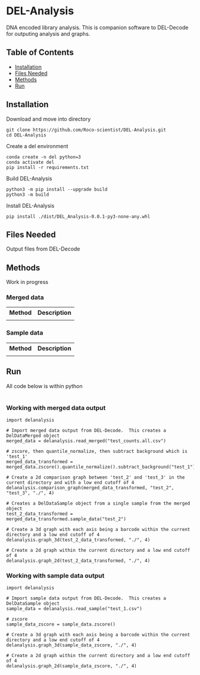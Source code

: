 # DEL-Analysis
DNA encoded library analysis.  This is companion software to DEL-Decode for outputing analysis and graphs.

## Table of Contents
<ul>
<li><a href=#installation>Installation</a></li>
<li><a href=#files-needed>Files Needed</a></li>
<li><a href=#methods>Methods</a></li>
<li><a href=#run>Run</a></li>
</ul>

## Installation

Download and move into directory

```
git clone https://github.com/Roco-scientist/DEL-Analysis.git
cd DEL-Analysis
```

Create a del environment

```
conda create -n del python=3
conda activate del
pip install -r requirements.txt
```

Build DEL-Analysis

```
python3 -m pip install --upgrade build
python3 -m build
```

Install DEL-Analysis

```
pip install ./dist/DEL_Analysis-0.0.1-py3-none-any.whl
```

## Files Needed
Output files from DEL-Decode

## Methods
Work in progress

### Merged data

<table>
<tr>
<th>Method</th>
<th>Description</th>
</tr>
<tr>
<td></td>
<td></td>
</tr>
</table>

### Sample data

<table>
<tr>
<th>Method</th>
<th>Description</th>
</tr>
<tr>
<td></td>
<td></td>
</tr>
</table>

## Run
All code below is within python<br><br>

### Working with merged data output

```
import delanalysis

# Import merged data output from DEL-Decode.  This creates a DelDataMerged object
merged_data = delanalysis.read_merged("test_counts.all.csv")

# zscore, then quantile_normalize, then subtract background which is 'test_1'
merged_data_transformed = merged_data.zscore().quantile_normalize().subtract_background("test_1")

# Create a 2d comparison graph between 'test_2' and 'test_3' in the current directory and with a low end cutoff of 4
delanalysis.comparison_graph(merged_data_transformed, "test_2", "test_3", "./", 4)

# Creates a DelDataSample object from a single sample from the merged object
test_2_data_transformed = merged_data_transformed.sample_data("test_2")

# Create a 3d graph with each axis being a barcode within the current directory and a low end cutoff of 4
delanalysis.graph_3d(test_2_data_transformed, "./", 4)

# Create a 2d graph within the current directory and a low end cutoff of 4
delanalysis.graph_2d(test_2_data_transformed, "./", 4)
```

### Working with sample data output

```
import delanalysis

# Import sample data output from DEL-Decode.  This creates a DelDataSample object
sample_data = delanalysis.read_sample("test_1.csv")

# zscore
sample_data_zscore = sample_data.zscore()

# Create a 3d graph with each axis being a barcode within the current directory and a low end cutoff of 4
delanalysis.graph_3d(sample_data_zscore, "./", 4)

# Create a 2d graph within the current directory and a low end cutoff of 4
delanalysis.graph_2d(sample_data_zscore, "./", 4)
```

